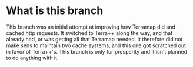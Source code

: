 # What is this branch
This branch was an initial attempt at improving how Terramap did and cached http requests. It switched to Terra++ along the way, and that already had, or was getting all that Terramap needed. It therefore did not make sens to maintain two cache systems, and this one got scratched out in favor of Terra++'s.
This branch is only for prosperity and it isn't planned to do anything with it.
